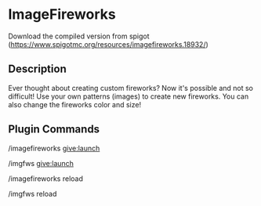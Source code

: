 # ImageFireworks

Download the compiled version from spigot (https://www.spigotmc.org/resources/imagefireworks.18932/)

## Description
Ever thought about creating custom fireworks? Now it's possible and not so difficult! Use your own patterns (images) to create new fireworks. You can also change the fireworks color and size!

## Plugin Commands
/imagefireworks <give:launch> <player> <firework name>

/imgfws <give:launch> <player> <firework name>

/imagefireworks reload

/imgfws reload
